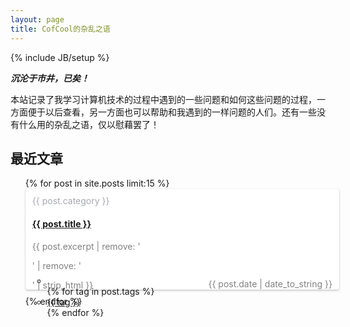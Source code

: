 ```yaml
---
layout: page
title: CofCool的杂乱之语
---
```

{% include JB/setup %}

***沉沦于市井，已矣！***


本站记录了我学习计算机技术的过程中遇到的一些问题和如何这些问题的过程，一方面便于以后查看，另一方面也可以帮助和我遇到的一样问题的人们。还有一些没有什么用的杂乱之语，仅以慰藉罢了！


## 最近文章
<ul class="posts" style="margin: 0">
  {% for post in site.posts  limit:15 %}
    <li style="width:100%;height:140px;border-radius: 3px;box-shadow: 0px 1px 2px 0px rgba(0,0,0,0.15), 0px 2px 4px 0px rgba(0,0,0,0.10);border: 1px solid rgba(165,170,184,0.10);background: #FFFFFF;padding: 10px;transition: box-shadow 0.2s;-webkit-transition: box-shadow 0.2s;list-style:none;margin-bottom:10px">
      <span style="color:#A6A8B0;">{{ post.category }}</span>
      <h4><a href="{{ BASE_PATH }}{{ post.url }}">{{ post.title }}</a></h4>
      <div style="margin-bottom: 15px;color: gray;height: 40px;">
         {{ post.excerpt | remove: '<p>' | remove: '</p>' | strip_html }}
      </div>
      <div style="position: relative">
        <ul class="tag_box inline">
          <li><i class="icon-tags"></i>&nbsp;</li>
          {% for tag in post.tags %}
            <li>
              <a href="/tags.html#{{ tag }}-ref">{{ tag }}</a>
            </li>
          {% endfor %}
        </ul>
        <span style="float:right;color:gray;position: absolute;right: 0;top: 5px;">{{ post.date | date_to_string }}</span>
      </div>
    </li>
  {% endfor %}
</ul>
